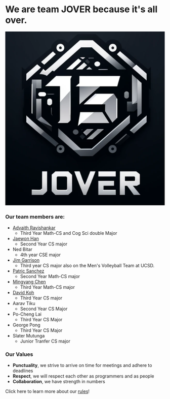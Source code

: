 # We are team JOVER because it's all over.
![Jover](https://github.com/cse110-sp24-group15/cse110-sp24-group15/blob/main/admin/branding/logo.png)

### Our team members are:
- [Advaith Ravishankar](https://github.com/AdvaithRavishankar)
   - Third Year Math-CS and Cog Sci double Major    
- [Jaewon Han](https://github.com/rabongHan)
   - Second Year CS major
- Ned Bitar
   -   4th year CSE major 
- [Jim Garrison](https://jimgarr.github.io/Pages/)  
   - Third year CS major also on the Men's Volleyball Team at UCSD. 
- [Patric Sanchez](https://github.com/ptsanchez)
   - Second Year Math-CS major
- [Mingyang Chen](https://github.com/cmy0357)
   -  Third Year Math-CS major
- [David Koh](https://github.com/minidawie)
   - Third Year CS major
- Aarav Tiku
   - Second Year CS Major
- Po-Cheng Lai
   - Third Year CS Major 
- George Pong
   - Third Year CS Major 
- Slater Mutunga
   - Junior Tranfer CS major

### Our Values
- **Punctuality**, we strive to arrive on time for meetings and adhere to deadlines
- **Respect**, we will respect each other as programmers and as people
- **Collaboration**, we have strength in numbers

Click here to learn more about our [rules](https://github.com/cse110-sp24-group15/cse110-sp24-group15/blob/main/admin/rules.md)!
